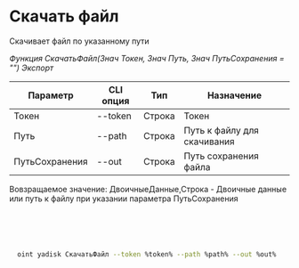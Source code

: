 ﻿---
sidebar_position: 7
---

# Скачать файл
 Скачивает файл по указанному пути


*Функция СкачатьФайл(Знач Токен, Знач Путь, Знач ПутьСохранения = "") Экспорт*

  | Параметр | CLI опция | Тип | Назначение |
  |-|-|-|-|
  | Токен | --token | Строка | Токен |
  | Путь | --path | Строка | Путь к файлу для скачивания |
  | ПутьСохранения | --out | Строка | Путь сохранения файла |

  
  Вовзращаемое значение:   ДвоичныеДанные,Строка - Двоичные данные или путь к файлу при указании параметра ПутьСохранения

```bsl title="Пример кода"
	

	
```

```sh title="Пример команд CLI"
    
  oint yadisk СкачатьФайл --token %token% --path %path% --out %out%

```


```json title="Результат"



```
